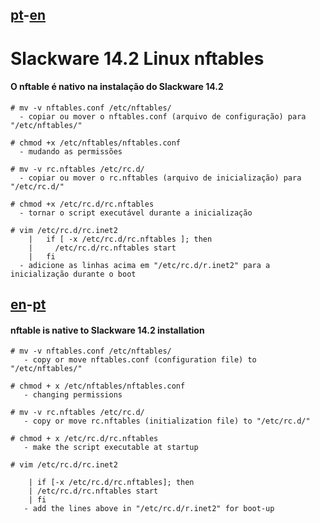 ## [pt](#pt)-[en](#en)
# Slackware 14.2 Linux nftables
#### O nftable é nativo na instalação do Slackware 14.2 <a name="pt"></a>
```
# mv -v nftables.conf /etc/nftables/
  - copiar ou mover o nftables.conf (arquivo de configuração) para "/etc/nftables/"
```
```
# chmod +x /etc/nftables/nftables.conf
  - mudando as permissões
```
```
# mv -v rc.nftables /etc/rc.d/
  - copiar ou mover o rc.nftables (arquivo de inicialização) para "/etc/rc.d/"
```
```
# chmod +x /etc/rc.d/rc.nftables
  - tornar o script executável durante a inicialização
```
```
# vim /etc/rc.d/rc.inet2
	|   if [ -x /etc/rc.d/rc.nftables ]; then
	|     /etc/rc.d/rc.nftables start
	|   fi
  - adicione as linhas acima em "/etc/rc.d/r.inet2" para a inicialização durante o boot
```

## [en](#en)-[pt](#pt)
#### nftable is native to Slackware 14.2 installation <a name="en"></a>
```
# mv -v nftables.conf /etc/nftables/
   - copy or move nftables.conf (configuration file) to "/etc/nftables/"
```
```
# chmod + x /etc/nftables/nftables.conf
   - changing permissions
```
```
# mv -v rc.nftables /etc/rc.d/
   - copy or move rc.nftables (initialization file) to "/etc/rc.d/"
```
```
# chmod + x /etc/rc.d/rc.nftables
   - make the script executable at startup
```
```
# vim /etc/rc.d/rc.inet2

	| if [-x /etc/rc.d/rc.nftables]; then
	| /etc/rc.d/rc.nftables start
	| fi
   - add the lines above in "/etc/rc.d/r.inet2" for boot-up
```
